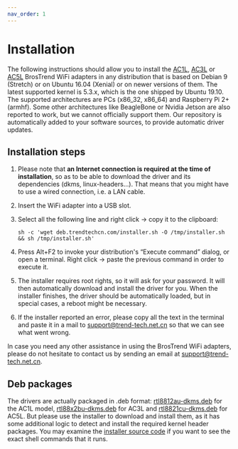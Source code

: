 ```yaml
---
nav_order: 1
---
```


# Installation

The following instructions should allow you to install the [AC1L](https://www.trendtechcn.com/Product.aspx?ProductId=328), [AC3L](https://www.trendtechcn.com/Product.aspx?ProductId=329) or [AC5L](https://www.trendtechcn.com/Product.aspx?ProductId=324) BrosTrend WiFi adapters in any distribution that is based on Debian 9 (Stretch) or on Ubuntu 16.04 (Xenial) or on newer versions of them.
The latest supported kernel is 5.3.x, which is the one shipped by Ubuntu 19.10.
The supported architectures are PCs (x86_32, x86_64) and Raspberry Pi 2+ (armhf).
Some other architectures like BeagleBone or Nvidia Jetson are also reported to work, but we cannot officially support them.
Our repository is automatically added to your software sources, to provide automatic driver updates.

## Installation steps

1. Please note that **an Internet connection is required at the time of installation**, so as to be able to download the driver and its dependencies (dkms, linux-headers...).
That means that you might have to use a wired connection, i.e. a LAN cable.

2. Insert the WiFi adapter into a USB slot.

3. Select all the following line and right click → copy it to the clipboard:

    ```shell
    sh -c 'wget deb.trendtechcn.com/installer.sh -O /tmp/installer.sh && sh /tmp/installer.sh'
    ```

4. Press Alt+F2 to invoke your distribution's “Execute command” dialog, or open a terminal.
Right click → paste the previous command in order to execute it.

5. The installer requires root rights, so it will ask for your password.
It will then automatically download and install the driver for you.
When the installer finishes, the driver should be automatically loaded, but in special cases, a reboot might be necessary.

6. If the installer reported an error, please copy all the text in the terminal and paste it in a mail to [support@trend-tech.net.cn](mailto:support@trend-tech.net.cn) so that we can see what went wrong.

In case you need any other assistance in using the BrosTrend WiFi adapters, please do not hesitate to contact us by sending an email at [support@trend-tech.net.cn](mailto:support@trend-tech.net.cn).

## Deb packages

The drivers are actually packaged in .deb format: [rtl8812au-dkms.deb](rtl8812au-dkms.deb) for the AC1L model, [rtl88x2bu-dkms.deb](rtl88x2bu-dkms.deb) for AC3L and [rtl8821cu-dkms.deb](rtl8821cu-dkms.deb) for AC5L.
But please use the installer to download and install them, as it has some additional logic to detect and install the required kernel header packages.
You may examine the [installer source code](installer.sh) if you want to see the exact shell commands that it runs.
